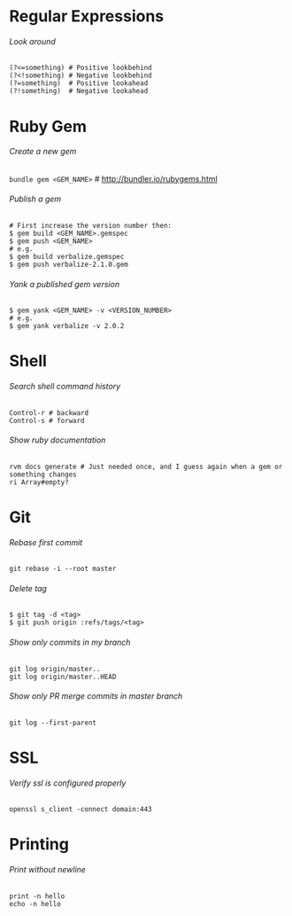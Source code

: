 Regular Expressions
===================

###### Look around
```
(?<=something) # Positive lookbehind
(?<!something) # Negative lookbehind
(?=something)  # Positive lookahead
(?!something)  # Negative lookahead
```


Ruby Gem
========

###### Create a new gem
`bundle gem <GEM_NAME>` # http://bundler.io/rubygems.html

###### Publish a gem
```
# First increase the version number then:
$ gem build <GEM_NAME>.gemspec
$ gem push <GEM_NAME>
# e.g.
$ gem build verbalize.gemspec
$ gem push verbalize-2.1.0.gem
```

###### Yank a published gem version
```
$ gem yank <GEM_NAME> -v <VERSION_NUMBER>
# e.g.
$ gem yank verbalize -v 2.0.2
```


Shell
=====

###### Search shell command history
```
Control-r # backward
Control-s # forward
```

###### Show ruby documentation
```
rvm docs generate # Just needed once, and I guess again when a gem or
something changes
ri Array#empty?
```

Git
===

###### Rebase first commit
`git rebase -i --root master`

###### Delete tag
```
$ git tag -d <tag>
$ git push origin :refs/tags/<tag>
```

###### Show only commits in my branch
```
git log origin/master..
git log origin/master..HEAD
```

###### Show only PR merge commits in master branch
`git log --first-parent`


SSL
===

###### Verify ssl is configured properly
`openssl s_client -connect domain:443`


Printing
========

###### Print without newline
```
print -n hello
echo -n hello
```
